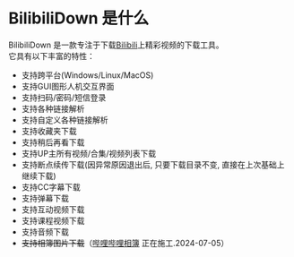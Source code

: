 
# BilibiliDown 是什么

BilibiliDown 是一款专注于下载[Bilibili](https://www.bilibili.com)上精彩视频的下载工具。  
它具有以下丰富的特性：  
-  支持跨平台(Windows/Linux/MacOS)  
-  支持GUI图形人机交互界面  
-  支持扫码/密码/短信登录  
-  支持各种链接解析
-  支持自定义各种链接解析
-  支持收藏夹下载  
-  支持稍后再看下载  
-  支持UP主所有视频/合集/视频列表下载  
-  支持断点续传下载(因异常原因退出后, 只要下载目录不变, 直接在上次基础上继续下载)
-  支持CC字幕下载  
-  支持弹幕下载  
-  支持互动视频下载  
-  支持课程视频下载  
-  支持音频下载  
-  ~~支持相簿图片下载~~（[哔哩哔哩相簿](https://h.bilibili.com) 正在施工.2024-07-05）